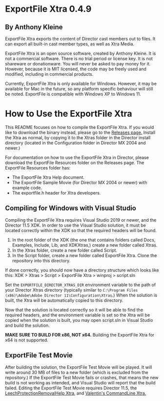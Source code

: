 # ExportFile Xtra 0.4.9
## By Anthony Kleine

ExportFile Xtra exports the content of Director cast members out to files. It can export all built-in cast member types, as well as Xtra Media.

ExportFile Xtra is an open source software, created by Anthony Kleine. It is not a commercial software. There is no trial period or license key. It is not shareware or donationware. You will never be asked to pay money for it. However, because it is MIT licensed, the code may be freely used and modified, including in commercial products.

Currently, ExportFile Xtra is only available for Windows. However, it may be available for Mac in the future, so any platform specific behaviour will still be noted. ExportFile is compatible with Windows XP to Windows 11.

# How to Use the ExportFile Xtra

This README focuses on how to compile the ExportFile Xtra. If you would like to download the binary instead, please go to the [Releases page.](https://github.com/tomysshadow/ExportFile-Xtra/releases) Install the Xtra as normal, by copying it to the Xtras folder in the Director install directory (located in the Configuration folder in Director MX 2004 and newer.)

For documentation on how to use the ExportFile Xtra in Director, please download the ExportFile Resources folder on the Releases page. The ExportFile Resources folder has:

- The ExportFile Xtra Help document.
- The ExportFile Sample Movie (for Director MX 2004 or newer) with example code.
- The exportfile.h header for Xtra developers.

## Compiling for Windows with Visual Studio

Compiling the ExportFile Xtra requires Visual Studio 2019 or newer, and the Director 11.5 XDK. In order to use the Visual Studio solution, it must be located correctly within the XDK so that the required headers will be found.

1. In the root folder of the XDK (the one that contains folders called Docs, Examples, Include, Lib, and XDKXtras,) create a new folder called Xtras.
2. In the Xtras folder, create a new folder called Script.
3. In the Script folder, create a new folder called ExportFile Xtra. Clone the repository into this directory.

If done correctly, you should now have a directory structure which looks like this:
XDK > Xtras > Script > ExportFile Xtra > winproj > script.sln

Set the `EXPORTFILE_DIRECTOR_XTRAS_DIR` environment variable to the path of your Director Xtras directory (typically similar to `C:\Program Files (x86)\Adobe\Adobe Director 11\Configuration\Xtras`.) When the solution is built, the Xtra will be automatically copied to this directory.

Now that the solution is located correctly so it will be able to find the required headers, and the environment variable is set so the Xtra will be copied when the solution is built, you may open script.sln in Visual Studio and build the solution.

**MAKE SURE TO BUILD FOR x86, NOT x64.** Building the ExportFile Xtra for x64 is not supported.

## ExportFile Test Movie

After building the solution, the ExportFile Test Movie will be played. It will write around 30 MB of files to a new folder (which is excluded from the repository.) If the ExportFile Test Movie fails or crashes, that means the new build is not working as intended, and Visual Studio will report that the build failed. Editing the ExportFile Test Movie requires Director 11.5, the [LeechProtectionRemovalHelp Xtra](https://github.com/tomysshadow/LeechProtectionRemovalHelp-Xtra/releases), and [Valentin's CommandLine Xtra.](https://valentin.dasdeck.com/xtras/commandline_xtra/)